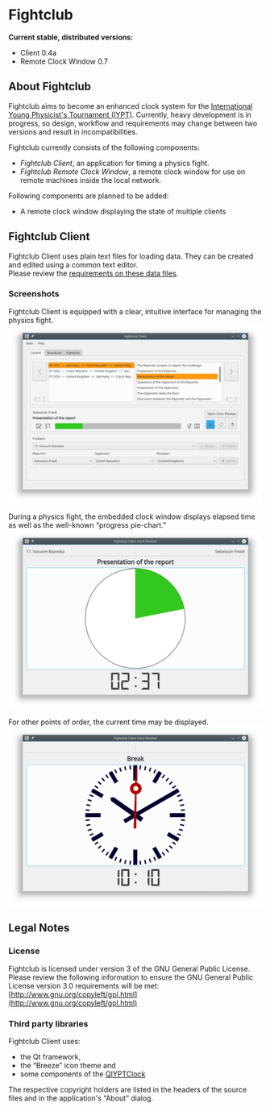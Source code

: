 # Fightclub

**Current stable, distributed versions:**

 - Client 0.4a
 - Remote Clock Window 0.7


## About Fightclub
Fightclub aims to become an enhanced clock system for the [International Young Physicist's Tournament (IYPT)](http://iypt.org).
Currently, heavy development is in progress, so design, workflow and requirements may change between two versions and result in incompatibilities.


Fightclub currently consists of the following components:

 - *Fightclub Client*, an application for timing a physics fight.
 - *Fightclub Remote Clock Window*, a remote clock window for use on remote machines inside the local network.


Following components are planned to be added:

 - A remote clock window displaying the state of multiple clients



## Fightclub Client
Fightclub Client uses plain text files for loading data. They can be created and edited using a common text editor.  
Please review the [requirements on these data files](docs/fightclub-file-requirements.pdf).

### Screenshots
Fightclub Client is equipped with a clear, intuitive interface for managing the physics fight.  
![Fightclub Client control interface](docs/screenshot-client.png)

During a physics fight, the embedded clock window displays elapsed time as well as the well-known “progress pie-chart.”  
![The clock window during a physics fight](docs/screenshot-clockwindow.png)

For other points of order, the current time may be displayed.  
![The clock window during a break](docs/screenshot-roomclock.png)







## Legal Notes
### License
Fightclub is licensed under version 3 of the GNU General Public License.  
Please review the following information to ensure the GNU General Public License version 3.0 requirements will be met:
[http://www.gnu.org/copyleft/gpl.html](http://www.gnu.org/copyleft/gpl.html)



### Third party libraries
Fightclub Client uses:

 - the Qt framework,
 - the “Breeze” icon theme and
 - some components of the [QIYPTClock](https://github.com/drogenlied/QIYPTClock)

The respective copyright holders are listed in the headers of the source files and in the application's “About” dialog.
  

